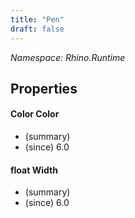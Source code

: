 ```yaml
---
title: "Pen"
draft: false
---
```


*Namespace: Rhino.Runtime*
## Properties
#### Color Color
- (summary) 
- (since) 6.0
#### float Width
- (summary) 
- (since) 6.0
